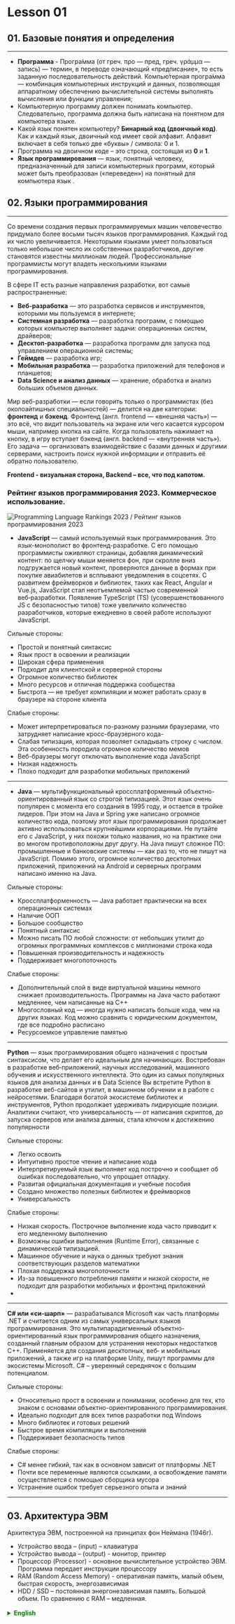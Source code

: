 # Lesson 01

## 01. Базовые понятия и определения
___
- **Программа** - Програ́мма (от греч. προ — пред, греч. γράμμα — запись) — термин, в переводе означающий «предписание», то есть заданную последовательность действий.
  Компью́терная програ́мма — комбинация компьютерных инструкций и данных, позволяющая аппаратному обеспечению вычислительной системы выполнять вычисления или функции управления;
- Компьютерную программу должен понимать компьютер. Следовательно, программа должна быть написана на понятном для компьютера языке. 
- Какой язык понятен компьютеру? **Бинарный код (двоичный код)**. 
Как и каждый язык, двоичный код имеет свой алфавит. Алфавит включает в себя только две «буквы» / символа: 0 и 1. 
- Программа на двоичном коде – это строка, состоящая из **0** и **1**.
- **Язык программирования** — язык, понятный человеку, предназначенный для записи компьютерных программ, который может быть преобразован («переведен») на понятный для компьютера язык .

## 02. Языки программирования
___
Со времени создания первых программируемых машин человечество придумало более восьми тысяч языков программирования. Каждый год их число увеличивается. Некоторыми языками умеет пользоваться только небольшое число их собственных разработчиков, другие становятся известны миллионам людей. Профессиональные программисты могут владеть несколькими языками программирования.

В сфере IT есть разные направления разработки, вот самые распространенные:
- **Веб-разработка** — это разработка сервисов и инструментов, которыми мы пользуемся в интернете;
- **Системная разработка** — разработка программ, с помощью которых компьютер выполняет задачи: операционных систем, драйверов; 
- **Десктоп-разработка** — разработка программ для запуска под управлением операционной системы; 
- **Геймдев** — разработка игр; 
- **Мобильная разработка** — разработка приложений для телефонов и планшетов; 
- **Data Science и анализ данных** — хранение, обработка и анализ больших объемов данных.

Мир веб-разработки — если говорить только о программистах (без околоайтишных специальностей) — делится на две категории: **фронтенд** и **бэкенд**. Фронтенд (англ. frontend — «внешняя часть») — это всё, что видит пользователь на экране или чего касается курсором мыши, например кнопка на сайте. Когда пользователь нажимает на кнопку, в игру вступает бэкенд (англ. backend — «внутренняя часть»). Его задача — организовать взаимодействие с базами данных и другими серверами, настроить поиск нужной информации и отправить её обратно пользователю.

**Frontend - визуальная сторона, Backend – все, что под капотом.**

### Рейтинг языков программирования 2023. Коммерческое использование.

![Programming Language Rankings 2023 / Рейтинг языков программирования 2023](https://raw.githubusercontent.com/ait-tr/cohort41/main/basic_programming/lesson_01/img/raiting2023.png)

- **JavaScript** — самый используемый язык программирования. Это язык-монополист во фронтенд-разработке. С его помощью программисты оживляют страницы, добавляя динамический контент: по щелчку мыши меняется фон, при скролле вниз подгружается новый контент, проверяются данные в формах при покупке авиабилетов и всплывают уведомления в соцсетях. 
С развитием фреймворков и библиотек, таких как React, Angular и Vue.js, JavaScript стал неотъемлемой частью современной веб‑разработки.
Появление TypeScript (TS) (усовершенствованного JS с безопасностью типов) тоже увеличило количество разработчиков, которые ежедневно в своей работе используют JavaScript.

Сильные стороны:
- Простой и понятный синтаксис 
- Язык прост в освоении и реализации 
- Широкая сфера применения 
- Подходит для клиентской и серверной стороны 
- Огромное количество библиотек 
- Много ресурсов и отличная поддержка сообщества 
- Быстрота — не требует компиляции и может работать сразу в браузере на стороне клиента

Слабые стороны:
- Может интерпретироваться по-разному разными браузерами, что затрудняет написание кросс-браузерного кода-
- Слабая типизация, которая позволяет складывать строку с числом. Эта особенность породила огромное количество мемов 
- Веб-браузеры могут отключать выполнение кода JavaScript 
- Низкая надежность 
- Плохо подходит для разработки мобильных приложений

___
- **Java** — мультифункциональный кроссплатформенный объектно-ориентированный язык  со строгой типизацией. 
Этот язык очень популярен с момента его создания в 1995 году, и остается в тройке лидеров. При этом на Java и Spring уже написано огромное количество кода, поэтому этот язык программирования продолжает активно использоваться крупнейшими корпорациями.
Не путайте его с JavaScript, у них похожи только названия, но на практике они во многом противоположны друг другу.
На Java пишут сложное ПО: промышленные и банковские системы — как раз то, что не пишут на JavaScript. Помимо этого, огромное количество десктопных приложений, приложений на Android и серверных программ написано именно на Java.

Сильные стороны:
- Кроссплатформенность — Java работает практически на всех операционных системах 
- Наличие ООП 
- Большое сообщество 
- Понятный синтаксис 
- Можно писать ПО любой сложности: от небольших утилит до огромных программных комплексов с миллионами строка кода 
- Повышенная производительность и надежность 
- Поддерживает многопоточность

Слабые стороны:
- Дополнительный слой в виде виртуальной машины немного снижает производительность. Программы на Java часто работают медленнее, чем написанные на С++ 
- Многословный код — иногда нужно написать больше кода, чем на других языках. Код можно сравнить с юридическим документом, где все подробно расписано 
- Ресурсоемкое управление памятью

___
**Python** — язык программирования общего назначения с простым синтаксисом, что делает его идеальным для начинающих. Востребован в разработке веб‑приложений, научных исследований, машинного обучения и искусственного интеллекта. Это один из самых популярных языков для анализа данных и в Data Science
Вы встретите Python в разработке веб-сайтов и утилит, в машинном обучении и в работе с нейросетями. 
Благодаря богатой экосистеме библиотек и инструментов, Python продолжает удерживать лидирующие позиции. 
Аналитики считают, что универсальность — от написания скриптов, до запуска серверов или анализа данных, стала ключом к достижению популярности 

Сильные стороны:
- Легко освоить 
- Интуитивно простое чтение и написание кода 
- Интерпретируемый язык выполняет код построчно и сообщает об ошибках последовательно, что упрощает отладку. 
- Развитая официальная документация и учебные пособия 
- Создано множество полезных библиотек и фреймворков 
- Универсальность

Слабые стороны:
- Низкая скорость. Построчное выполнение кода часто приводит к его медленному выполнению 
- Возможны ошибки выполнения (Runtime Error), связанные с динамической типизацией. 
- Машинное обучение и наука о данных требуют знания соответствующих разделов математики 
- Плохая поддержка многопоточности 
- Из-за повышенного потребления памяти и низкой скорости, не подходит для разработки мобильных и фронтэнд приложений
- 

___
**C# или «си-шарп»** — разрабатывался Microsoft как часть платформы .NET и считается одним из самых универсальных языков программирования. Это мультипарадигменный объектно-ориентированный язык программирования общего назначения, созданный главным образом для устранения некоторых недостатков C++.
Применяется для создания десктопных, веб‑ и мобильных приложений, а также игр на платформе Unity, пишут программы для экосистемы Microsoft.
C# – уверенный середнячок с большим потенциалом.

Сильные стороны:
- Относительно прост в освоении и понимании, особенно для тех, кто знаком с основами объектно-ориентированного программирования. 
- Идеально подходит для всех типов разработки под Windows 
- Много библиотек и готовых решений 
- Быстрое время компиляции и выполнения 
- Поддерживает безопасность типов

Слабые стороны:
- C# менее гибкий, так как в основном зависит от платформы .NET 
- Почти все переменные являются ссылками, а освобождение памяти осуществляется с помощью сборщика мусора 
- Устранение ошибок требует серьезного опыта и знаний

---
## 03. Архитектура ЭВМ
Архитектура ЭВМ, построенной на принципах фон Неймана (1946г).
- Устройство ввода – (input) – клавиатура 
- Устройство вывода – (output) -  монитор, принтер 
- Процессор (Processor) - основное вычислительное устройство ЭВМ. Программа передает инструкции процессору 
- RAM (Random Access Memory) - оперативная память, малый объем, быстрая скорость, энергозависимая 
- HDD / SSD – постоянная энергонезависимая память. Большой объем. По сравнению с RAM – медленная.


<details style="margin-top: 16px">
  <summary style="cursor: pointer; color: green;"><b>English</b></summary>

## 01. Basic Concepts and Definitions
___
- **Program** - Program (from Greek προ - before, Greek γράμμα - writing) is a term that translates to "prescription," meaning a specified sequence of actions.
  A computer program is a combination of computer instructions and data that enables the hardware of a computational system to perform calculations or control functions.
- The computer must understand a computer program. Therefore, the program must be written in a language that is understandable by the computer.
- What language is understandable by the computer? **Binary code**.
  Like any language, binary code has its alphabet. The alphabet consists of only two "letters" / symbols: 0 and 1.
- A program in binary code is a string consisting of **0** and **1**.
- **Programming language** - a language understandable by humans, designed for writing computer programs, which can be transformed ("translated") into a language understandable by the computer.

## 02. Programming Languages
___
Since the creation of the first programmable machines, humanity has devised over eight thousand programming languages. Their number increases every year. Some languages are only used by a small number of their own developers, while others become known to millions of people. Professional programmers can master several programming languages.

In the IT field, there are various development directions, here are the most common ones:
- **Web Development** - the development of services and tools that we use on the Internet;
- **System Development** - the development of programs that allow a computer to perform tasks: operating systems, drivers;
- **Desktop Development** - the development of programs to run under the operating system;
- **Game Development (Gamedev)** - the development of games;
- **Mobile Development** - the development of applications for phones and tablets;
- **Data Science and Data Analysis** - storage, processing, and analysis of large volumes of data.


The world of web development — when speaking solely about programmers (excluding adjacent IT specialties) — can be divided into two categories: **frontend** and **backend**. Frontend (from English "frontend" — "the visible part") includes everything that the user sees on the screen or interacts with using the mouse cursor, such as buttons on a website. When a user clicks a button, the backend (from English "backend" — "the hidden part") comes into play. Its task is to organize interactions with databases and other servers, configure the search for the necessary information, and send it back to the user.

**Frontend** - the visual side; **Backend** - everything under the hood.

### Programming Language Rankings 2023. Commercial Usage.

![Programming Language Rankings 2023 / Рейтинг языков программирования 2023](https://raw.githubusercontent.com/ait-tr/cohort41/main/basic_programming/lesson_01/img/raiting2023.png)


___
- **JavaScript** — the most widely used programming language. It's a monopoly in frontend development. With its help, programmers bring web pages to life by adding dynamic content: clicking the mouse changes the background, scrolling down loads new content, it verifies data in forms for purchasing airplane tickets, and notifications pop up on social media.
  With the evolution of frameworks and libraries like React, Angular, and Vue.js, JavaScript has become an integral part of modern web development.
  The emergence of TypeScript (TS) (an enhanced JS with type safety) has also increased the number of developers who use JavaScript daily in their work.

**Strengths:**
- Simple and understandable syntax
- Easy to learn and implement
- Wide range of applications
- Suitable for both client and server-side development
- Abundance of libraries
- Plenty of resources and excellent community support
- Speed - doesn't require compilation and can work directly in the browser on the client side

**Weaknesses:**
- Can be interpreted differently by different browsers, making writing cross-browser code challenging
- Weak typing, which allows combining a string with a number. This characteristic has led to a plethora of memes
- Web browsers can disable the execution of JavaScript code
- Low reliability
- Not well-suited for mobile app development



___
- **Java** — a versatile cross-platform object-oriented language with strong typing. This language has been very popular since its creation in 1995 and remains among the top three. Java and Spring have accumulated a vast amount of code over the years, making this programming language actively used by major corporations.
  Don't confuse it with JavaScript; they only share similar names but are quite different in practice.
  Java is used for developing complex software, including industrial and banking systems — precisely what isn't typically written in JavaScript. Additionally, a significant number of desktop applications, Android apps, and server programs are written in Java.

**Strengths:**
- Cross-platform compatibility — Java works on nearly all operating systems
- Object-oriented programming (OOP) capabilities
- Large community
- Understandable syntax
- Capable of developing software of any complexity: from small utilities to massive software complexes with millions of lines of code
- Enhanced performance and reliability
- Supports multi-threading

**Weaknesses:**
- Additional layer in the form of a virtual machine slightly affects performance. Java programs often run slower than those written in C++
- Verbosity — sometimes requires more code compared to other languages. The code can be likened to a legal document with extensive details
- Resource-intensive memory management

___
**Python** — a general-purpose programming language with a simple syntax, making it ideal for beginners. It is in demand for web application development, scientific research, machine learning, and artificial intelligence. Python is one of the most popular languages for data analysis and Data Science. You'll encounter Python in web development, utilities, machine learning, and neural network work.
Thanks to its rich ecosystem of libraries and tools, Python continues to hold leading positions. Analysts believe that its versatility — from scripting to running servers or analyzing data — has been key to its popularity.

**Strengths:**
- Easy to learn
- Intuitively simple code reading and writing
- An interpreted language executes code line by line and reports errors sequentially, making debugging easier
- Developed official documentation and learning resources
- Numerous useful libraries and frameworks have been created
- Versatility

**Weaknesses:**
- Low speed. Line-by-line code execution often results in slower performance
- Runtime errors can occur due to dynamic typing
- Machine learning and data science require knowledge of relevant mathematics sections
- Poor support for multi-threading
- Due to higher memory consumption and lower speed, not suitable for mobile and frontend application development


___
**C# or "C-sharp"** — developed by Microsoft as part of the .NET platform and is considered one of the most versatile programming languages. It's a multi-paradigm general-purpose object-oriented programming language, primarily created to address some of the drawbacks of C++.
It's used for creating desktop, web, and mobile applications, as well as games on the Unity platform and programs for the Microsoft ecosystem.
C# is a solid middle-ground language with significant potential.

**Strengths:**
- Relatively easy to learn and understand, especially for those familiar with the basics of object-oriented programming.
- Ideal for all types of development on Windows.
- Many libraries and ready-made solutions.
- Fast compilation and execution times.
- Supports type safety.

**Weaknesses:**
- C# is less flexible as it heavily relies on the .NET platform.
- Almost all variables are references, and memory management is done using a garbage collector.
- Resolving errors requires significant experience and knowledge.

---

## 03. Computer Architecture
Computer architecture based on von Neumann principles (1946).
- Input device – keyboard
- Output device – monitor, printer
- Processor - the main computing unit of a computer. The program sends instructions to the processor.
- RAM (Random Access Memory) - volatile memory, small capacity, fast speed, power-dependent.
- HDD / SSD - non-volatile memory. Large capacity. Slower compared to RAM.


</details>